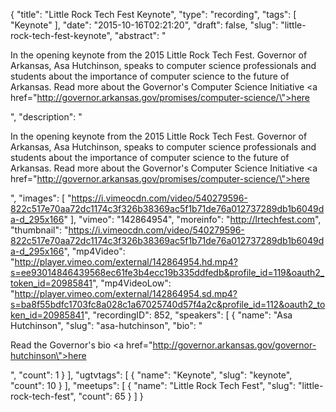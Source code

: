 {
  "title": "Little Rock Tech Fest Keynote",
  "type": "recording",
  "tags": [
    "Keynote"
  ],
  "date": "2015-10-16T02:21:20",
  "draft": false,
  "slug": "little-rock-tech-fest-keynote",
  "abstract": "<p>In the opening keynote from the 2015 Little Rock Tech Fest. Governor of Arkansas, Asa Hutchinson, speaks to computer science professionals and students about the importance of computer science to the future of Arkansas. Read more about the Governor's Computer Science Initiative <a href=\"http://governor.arkansas.gov/promises/computer-science/\">here</a></p>",
  "description": "<p>In the opening keynote from the 2015 Little Rock Tech Fest. Governor of Arkansas, Asa Hutchinson, speaks to computer science professionals and students about the importance of computer science to the future of Arkansas. Read more about the Governor's Computer Science Initiative <a href=\"http://governor.arkansas.gov/promises/computer-science/\">here</a></p>",
  "images": [
    "https://i.vimeocdn.com/video/540279596-822c517e70aa72dc1174c3f326b38369ac5f1b71de76a012737289db1b6049da-d_295x166"
  ],
  "vimeo": "142864954",
  "moreinfo": "http://lrtechfest.com",
  "thumbnail": "https://i.vimeocdn.com/video/540279596-822c517e70aa72dc1174c3f326b38369ac5f1b71de76a012737289db1b6049da-d_295x166",
  "mp4Video": "http://player.vimeo.com/external/142864954.hd.mp4?s=ee93014846439568ec61fe3b4ecc19b335ddfedb&profile_id=119&oauth2_token_id=20985841",
  "mp4VideoLow": "http://player.vimeo.com/external/142864954.sd.mp4?s=ba8f55bdfc1703fc8a028c1a67025740d57f4a2c&profile_id=112&oauth2_token_id=20985841",
  "recordingID": 852,
  "speakers": [
    {
      "name": "Asa Hutchinson",
      "slug": "asa-hutchinson",
      "bio": "<p>Read the Governor's bio <a href=\"http://governor.arkansas.gov/governor-hutchinson\">here</a></p>",
      "count": 1
    }
  ],
  "ugtvtags": [
    {
      "name": "Keynote",
      "slug": "keynote",
      "count": 10
    }
  ],
  "meetups": [
    {
      "name": "Little Rock Tech Fest",
      "slug": "little-rock-tech-fest",
      "count": 65
    }
  ]
}